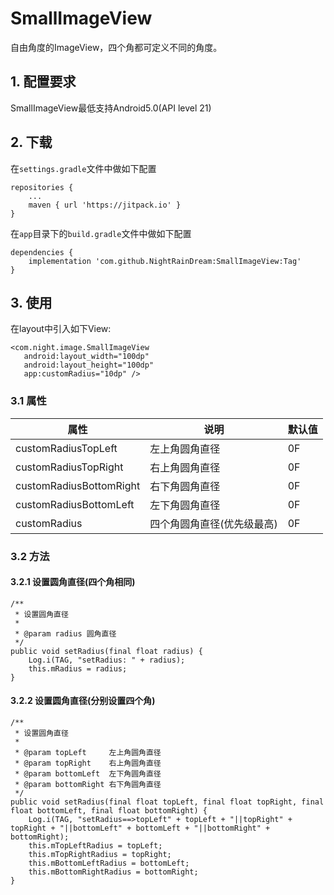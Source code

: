 # SmallImageView

自由角度的ImageView，四个角都可定义不同的角度。

## 1. 配置要求

SmallImageView最低支持Android5.0(API level 21)

## 2. 下载

在`settings.gradle`文件中做如下配置

```
repositories {
	...
	maven { url 'https://jitpack.io' }
}
```

在`app`目录下的`build.gradle`文件中做如下配置

```
dependencies {
	implementation 'com.github.NightRainDream:SmallImageView:Tag'
}
```

## 3. 使用

在layout中引入如下View:

```
<com.night.image.SmallImageView
   android:layout_width="100dp"
   android:layout_height="100dp"
   app:customRadius="10dp" />
```

### 3.1 属性

| 属性                    | 说明                       | 默认值 |
| ----------------------- | -------------------------- | ------ |
| customRadiusTopLeft     | 左上角圆角直径             | 0F     |
| customRadiusTopRight    | 右上角圆角直径             | 0F     |
| customRadiusBottomRight | 右下角圆角直径             | 0F     |
| customRadiusBottomLeft  | 左下角圆角直径             | 0F     |
| customRadius            | 四个角圆角直径(优先级最高) | 0F     |

### 3.2 方法

#### 3.2.1 设置圆角直径(四个角相同)

```
/**
 * 设置圆角直径
 *
 * @param radius 圆角直径
 */
public void setRadius(final float radius) {
    Log.i(TAG, "setRadius: " + radius);
    this.mRadius = radius;
}

```

#### 3.2.2 设置圆角直径(分别设置四个角)

```
/**
 * 设置圆角直径
 *
 * @param topLeft     左上角圆角直径
 * @param topRight    右上角圆角直径
 * @param bottomLeft  左下角圆角直径
 * @param bottomRight 右下角圆角直径
 */
public void setRadius(final float topLeft, final float topRight, final float bottomLeft, final float bottomRight) {
    Log.i(TAG, "setRadius==>topLeft" + topLeft + "||topRight" + topRight + "||bottomLeft" + bottomLeft + "||bottomRight" + bottomRight);
    this.mTopLeftRadius = topLeft;
    this.mTopRightRadius = topRight;
    this.mBottomLeftRadius = bottomLeft;
    this.mBottomRightRadius = bottomRight;
}
```